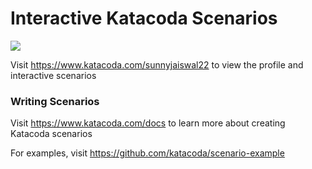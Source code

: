 # Interactive Katacoda Scenarios

[![](http://shields.katacoda.com/katacoda/sunnyjaiswal22/count.svg)](https://www.katacoda.com/sunnyjaiswal22 "Get your profile on Katacoda.com")

Visit https://www.katacoda.com/sunnyjaiswal22 to view the profile and interactive scenarios

### Writing Scenarios
Visit https://www.katacoda.com/docs to learn more about creating Katacoda scenarios

For examples, visit https://github.com/katacoda/scenario-example
